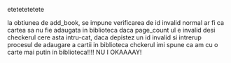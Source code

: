 etetetetetete

la obtiunea de add_book, se impune verificarea de id invalid
normal ar fi ca cartea sa nu fie adaugata in biblioteca daca page_count ul e invalid
desi checkerul cere asta intru-cat, daca depistez un id invalid si intrerup procesul de adaugare a cartii in biblioteca
chckerul imi spune ca am cu o carte mai putin in biblioteca!!!! NU I OKAAAAY! 
